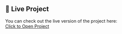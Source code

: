 ## 🔗 Live Project

You can check out the live version of the project here:  
[Click to Open Project](https://social-media-auto-six.vercel.app)
